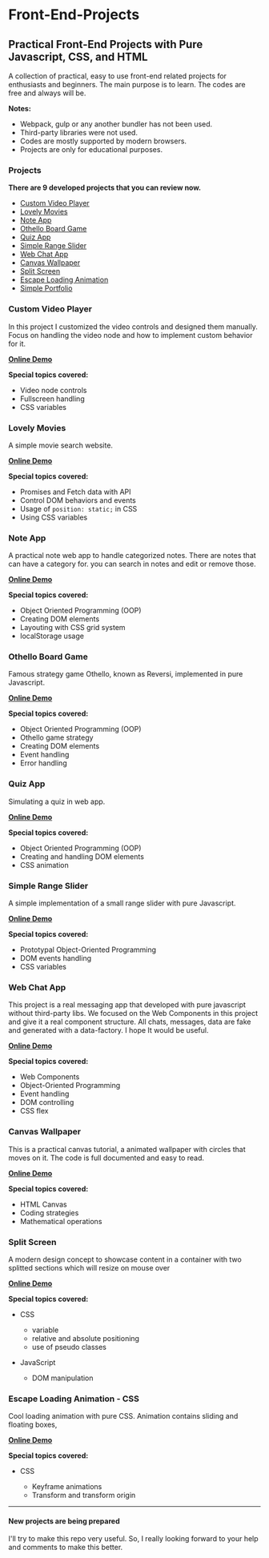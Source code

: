 # Front-End-Projects

## Practical Front-End Projects with Pure Javascript, CSS, and HTML

A collection of practical, easy to use front-end related projects for enthusiasts and beginners. The main purpose is to learn.
The codes are free and always will be.

**Notes:**

- Webpack, gulp or any another bundler has not been used.
- Third-party libraries were not used.
- Codes are mostly supported by modern browsers.
- Projects are only for educational purposes.


### Projects

**There are 9 developed projects that you can review now.**

  - [Custom Video Player](#custom-video-player)
  - [Lovely Movies](#lovely-movies)
  - [Note App](#note-app)
  - [Othello Board Game](#othello-board-game)
  - [Quiz App](#quiz-app)
  - [Simple Range Slider](#simple-range-slider)
  - [Web Chat App](#web-chat-app)
  - [Canvas Wallpaper](#canvas-wallpaper)
  - [Split Screen](#split-screen)
  - [Escape Loading Animation](#escape-loading-animation---css)
  - [Simple Portfolio](#simple-portfolio)


### Custom Video Player 

In this project I customized the video controls and designed them manually. Focus on handling the video node and how to implement custom behavior for it.

**[Online Demo](https://ashket980.github.io/Front-End-Projects/01.Custom_video_player/index.html)**

**Special topics covered:**

- Video node controls
- Fullscreen handling
- CSS variables

### Lovely Movies 

A simple movie search website.

**[Online Demo](https://ashket980.github.io/Front-End-Projects/02.Lovely_movies/index.html)**

**Special topics covered:**

- Promises and Fetch data with API
- Control DOM behaviors and events
- Usage of `position: static;` in CSS
- Using CSS variables

### Note App 

A practical note web app to handle categorized notes. There are notes that can have a category for. you can search in notes and edit or remove those.

**[Online Demo](https://ashket980.github.io/Front-End-Projects/03.Notes_App/index.html)**

**Special topics covered:**

- Object Oriented Programming (OOP)
- Creating DOM elements
- Layouting with CSS grid system
- localStorage usage

### Othello Board Game 

Famous strategy game Othello, known as Reversi, implemented in pure Javascript.

**[Online Demo](https://ashket980.github.io/Front-End-Projects/04.Othello_board_game/index.html)**

**Special topics covered:**

- Object Oriented Programming (OOP)
- Othello game strategy
- Creating DOM elements
- Event handling
- Error handling

### Quiz App

Simulating a quiz in web app.

**[Online Demo](https://ashket980.github.io/Front-End-Projects/05.Quiz_app/index.html)**

**Special topics covered:**

- Object Oriented Programming (OOP)
- Creating and handling DOM elements
- CSS animation

### Simple Range Slider 

A simple implementation of a small range slider with pure Javascript.

**[Online Demo](https://ashket980.github.io/Front-End-Projects/06.Simle_range_slider/index.html)**

**Special topics covered:**

- Prototypal Object-Oriented Programming
- DOM events handling
- CSS variables

### Web Chat App 

This project is a real messaging app that developed with pure javascript without third-party libs. We focused on the Web Components in this project and give it a real component structure. All chats, messages, data are fake and generated with a data-factory. I hope It would be useful.

**[Online Demo](https://ashket980.github.io/Front-End-Projects/07.Web_chat_app/index.html)**

**Special topics covered:**

- Web Components
- Object-Oriented Programming
- Event handling
- DOM controlling
- CSS flex

### Canvas Wallpaper 

This is a practical canvas tutorial, a animated wallpaper with circles that moves on it. The code is full documented and easy to read.

**[Online Demo](https://ashket980.github.io/Front-End-Projects/08.Canvas_Wallpaper/index.html)**

**Special topics covered:**

- HTML Canvas
- Coding strategies
- Mathematical operations

### Split Screen

A modern design concept to showcase content in a container with two splitted sections which will resize on mouse over

**[Online Demo](https://ashket980.github.io/Front-End-Projects/09.Split_screen/index.html)**

**Special topics covered:**

- CSS
  - variable
  - relative and absolute positioning
  - use of pseudo classes
 
- JavaScript
  - DOM manipulation
  
### Escape Loading Animation - CSS

Cool loading animation with pure CSS. Animation contains sliding and floating boxes,

**[Online Demo](https://ashket980.github.io/Front-End-Projects/11.Css_Escape_Loading_Animation/index.html)**


**Special topics covered:**

- CSS

  - Keyframe animations
  - Transform and transform origin

-------------------------------------------------------------------------------------------------------------------------------------------------------

#### New projects are being prepared

I'll try to make this repo very useful. So, I really looking forward to your help and comments to make this better.

